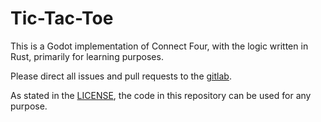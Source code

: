 # Tic-Tac-Toe

This is a Godot implementation of Connect Four, with the logic written in Rust,
primarily for learning purposes.

Please direct all issues and pull requests to the
[gitlab](https://gitlab.com/donottellmetonottellyou/connect-four).

As stated in the [LICENSE](./LICENSE), the code in this repository can be used
for any purpose.
